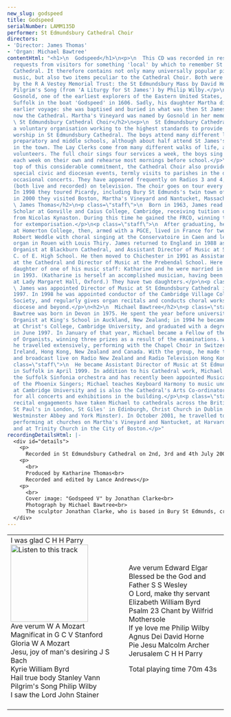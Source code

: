 ```yaml
---
new_slug: godspeed
title: Godspeed
serialNumber: LAMM135D
performer: St Edmundsbury Cathedral Choir
directors:
- 'Director: James Thomas'
- 'Organ: Michael Bawtree'
contentHtml: "<h1>\n  Godspeed</h1>\n<p>\n  This CD was recorded in response to many
  requests from visitors for something 'local' by which to remember St Edmundsbury
  Cathedral. It therefore contains not only many universally popular pieces of choral
  music, but also two items peculiar to the Cathedral Choir. Both were commissioned
  by the R A Vestey Memorial Trust: the St Edmundsbury Mass by David Horne and the
  Pilgrim's Song (from 'A Liturgy for St James') by Philip Wilby.</p>\n<p>\n  Bartholomew
  Gosnold, one of the earliest explorers of the Eastern United States, sailed from
  Suffolk in the boat 'Godspeed' in 1606. Sadly, his daughter Martha died before an
  earlier voyage: she was baptised and buried in what was then St James's Church,
  now the Cathedral. Martha's Vineyard was named by Gosnold in her memory.</p>\n<h2>\n
  \ St Edmundsbury Cathedral Choir</h2>\n<p>\n  St Edmundsbury Cathedral Choir is
  a voluntary organisation working to the highest standards to provide music for the
  worship in St Edmundsbury Cathedral. The boys attend many different local primary,
  preparatory and middle schools, although about half attend St James's Middle School
  in the town. The Lay Clerks come from many different walks of life, and all are
  volunteers. The full choir sings four services a week, the boys sing an extra one
  each week on their own and rehearse most mornings before school.</p>\n<p>\n  On
  top of this considerable commitment, the Cathedral Choir also provides music for
  special civic and diocesan events, termly visits to parishes in the diocese, and
  occasional concerts. They have appeared frequently on Radios 3 and 4, and broadcast
  (both live and recorded) on television. The choir goes on tour every two years.
  In 1998 they toured Picardy, including Bury St Edmunds's twin town of Compi\x8Fgne;
  in 2000 they visited Boston, Martha's Vineyard and Nantucket, Massachusetts.</p>\n<h2>\n
  \ James Thomas</h2>\n<p class=\"staff\">\n  Born in 1963, James read music as Organ
  Scholar at Gonville and Caius College, Cambridge, receiving tuition on the organ
  from Nicolas Kynaston. During this time he gained the FRCO, winning the Dixon prize
  for extemporisation.</p>\n<p class=\"staff\">\n  After graduating, he spent a year
  at Homerton College, then, armed with a PGCE, lived in France for two years, assisting
  Robert Weddle with choral singing at the Conservatoire in Caen and learning the
  organ in Rouen with Louis Thiry. James returned to England in 1988 as Assistant
  Organist at Blackburn Cathedral, and Assistant Director of Music at St Wilfrid's
  C. of E. High School. He then moved to Chichester in 1991 as Assistant Organist
  at the Cathedral and Director of Music at the Prebendal School. Here he met the
  daughter of one of his music staff: Katharine and he were married in the Cathedral
  in 1993. (Katharine is herself an accomplished musician, having been Organ Scholar
  at Lady Margaret Hall, Oxford.) They have two daughters.</p>\n<p class=\"staff\">\n
  \ James was appointed Director of Music at St Edmundsbury Cathedral in September
  1997. In 1998 he was appointed conductor of the Cambridge Village Colleges Choral
  Society, and regularly gives organ recitals and conducts choral workshops in the
  diocese and beyond.</p>\n<h2>\n  Michael Bawtree</h2>\n<p class=\"staff\">\n  Michael
  Bawtree was born in Devon in 1975. He spent the year before university as Assistant
  Organist at King's School in Auckland, New Zealand; in 1994 he became Organ Scholar
  at Christ's College, Cambridge University, and graduated with a degree in music
  in June 1997. In January of that year, Michael became a Fellow of the Royal College
  of Organists, winning three prizes as a result of the examinations. Whilst in Cambridge
  he travelled extensively, performing with the Chapel Choir in Switzerland, France,
  Ireland, Hong Kong, New Zealand and Canada. With the group, he made three CD recordings
  and broadcast live on Radio New Zealand and Radio Television Hong Kong.</p>\n<p
  class=\"staff\">\n  He became Assistant Director of Music at St Edmundsbury Cathedral
  in Suffolk in April 1999. In addition to his Cathedral work, Michael has conducted
  the Suffolk Sinfonia orchestra and has recently been appointed Musical Director
  of the Phoenix Singers; Michael teaches Keyboard Harmony to music undergraduates
  at Cambridge University and is also the Cathedral's Arts Co-ordinator, responsible
  for all concerts and exhibitions in the building.</p>\n<p class=\"staff\">\n  Solo
  recital engagements have taken Michael to cathedrals across the British Isles (including
  St Paul's in London, St Giles' in Edinburgh, Christ Church in Dublin as well as
  Westminster Abbey and York Minster). In October 2001, he travelled to New England,
  performing at churches on Martha's Vineyard and Nantucket, at Harvard University
  and at Trinity Church in the City of Boston.</p>"
recordingDetailsHtml: |-
  <div id="details">
    <p>
      Recorded in St Edmundsbury Cathedral on 2nd, 3rd and 4th July 2001 by kind permission of the Dean and Chapter.</p>
    <p>
      <br>
      Produced by Katharine Thomas<br>
      Recorded and edited by Lance Andrews</p>
    <p>
      <br>
      Cover image: "Godspeed V" by Jonathan Clarke<br>
      Photograph by Michael Bawtree<br>
      The sculptor Jonathan Clarke, who is based in Bury St Edmunds, created the image on the cover, Godspeed V, from cast aluminium. The Cathedral acquired it in 2001, with the assistance of a grant from the Jerusalem Trust.</p>
  </div>
---
```


<table class="tracktable">
  <tbody>
    <tr>
      <td class="column1">
        I was glad <span class="composer">C H H Parry</span><a href="cliplinks/godspeed%20.ram"><img alt="Listen to this track" src="/web/20120719204443im_/http://www.lammas.co.uk/images/listen.gif" width="180"></a><br>
        Ave verum<span class="composer"> W A Mozart</span><br>
        Magnificat in G <span class="composer">C V Stanford</span><br>
        Gloria<span class="composer"> W A Mozart</span><br>
        Jesu, joy of man's desiring <span class="composer">J S Bach</span><br>
        Kyrie <span class="composer">William Byrd</span><br>
        Hail true body <span class="composer">Stanley Vann</span><br>
        Pilgrim's Song <span class="composer">Philip Wilby</span><br>
        I saw the Lord <span class="composer">John Stainer </span><br>
         </td>
      <td class="column2">
        Ave verum <span class="composer">Edward Elgar</span><br>
        Blessed be the God and Father <span class="composer">S S Wesley</span><br>
        O Lord, make thy servant Elizabeth <span class="composer">William Byrd</span><br>
        Psalm 23 <span class="composer">Chant by Wilfrid Mothersole</span><br>
        If ye love me <span class="composer">Philip Wilby</span><br>
        Agnus Dei <span class="composer">David Horne</span><br>
        Pie Jesu <span class="composer">Malcolm Archer</span><br>
        Jerusalem <span class="composer">C H H Parry</span>
        <p>					<span id="playingtime">Total playing time 70m 43s</span></p>
      </td>
    </tr>
  </tbody>
</table>
